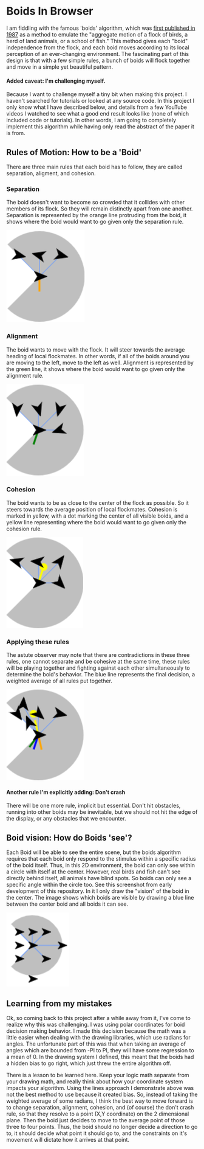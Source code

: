 # Boids In Browser

I am fiddling with the famous 'boids' algorithm, which was [first published in 1987](https://www.red3d.com/cwr/papers/1987/boids.html) as a method to emulate the "aggregate motion of a flock of birds, a herd of land animals, or a school of fish." This method gives each "boid" independence from the flock, and each boid moves according to its local perception of an ever-changing environment. The fascinating part of this design is that with a few simple rules, a bunch of boids will flock together and move in a simple yet beautiful pattern.

#### Added caveat: I'm challenging myself.
Because I want to challenge myself a tiny bit when making this project. I haven't searched for tutorials or looked at any source code. In this project I only know what I have described below, and details from a few YouTube videos I watched to see what a good end result looks like (none of which included code or tutorials). In other words, I am going to completely implement this algorithm while having only read the abstract of the paper it is from.

## Rules of Motion: How to be a 'Boid'
There are three main rules that each boid has to follow, they are called separation, aligment, and cohesion.
### Separation
The boid doesn't want to become so crowded that it collides with other members of its flock. So they will remain distinctly apart from one another. Separation is represented by the orange line protruding from the boid, it shows where the boid would want to go given only the separation rule.

![](images/separation.png?raw=true)
### Alignment
The boid wants to move with the flock. It will steer towards the average heading of local flockmates. In other words, if all of the boids around you are moving to the left, move to the left as well. Alignment is represented by the green line, it shows where the boid would want to go given only the alignment rule.

![](images/alignment.png?raw=true)
### Cohesion
The boid wants to be as close to the center of the flock as possible. So it steers towards the average position of local flockmates. Cohesion is marked in yellow, with a dot marking the center of all visible boids, and a yellow line representing where the boid would want to go given only the cohesion rule.

![](images/cohesion.png?raw=true)
### Applying these rules
The astute observer may note that there are contradictions in these three rules, one cannot separate and be cohesive at the same time, these rules will be playing together and fighting against each other simultaneously to determine the boid's behavior. The blue line represents the final decision, a weighted average of all rules put together.

![](images/decision.png?raw=true)
#### Another rule I'm explicitly adding: Don't crash
There will be one more rule, implicit but essential. Don't hit obstacles, running into other boids may be inevitable, but we should not hit the edge of the display, or any obstacles that we encounter. 
## Boid vision: How do Boids 'see'?
Each Boid will be able to see the entire scene, but the boids algorithm requires that each boid only respond to the stimulus within a specific radius of the boid itself. Thus, in this 2D environment, the boid can only see within a circle with itself at the center. However, real birds and fish can't see directly behind itself, all animals have blind spots. So boids can only see a specific angle within the circle too. See this screenshot from early development of this repository. In it I only draw the "vision" of the boid in the center. The image shows which boids are visible by drawing a blue line between the center boid and all boids it can see. 

![](images/boidsVision.png?raw=true)

## Learning from my mistakes
Ok, so coming back to this project after a while away from it, I've come to realize why this was challenging. I was using polar coordinates for boid decision making behavior. I made this decision because the math was a little easier when dealing with the drawing libraries, which use radians for angles. The unfortunate part of this was that when taking an average of angles which are bounded from -PI to PI, they will have some regression to a mean of 0. In the drawing system I defined, this meant that the boids had a hidden bias to go right, which just threw the entire algorithm off. 

There is a lesson to be learned here. Keep your logic math separate from your drawing math, and really think about how your coordinate system impacts your algorithm. Using the lines approach I demonstrate above was not the best method to use because it created bias. So, instead of taking the weighted average of some radians, I think the best way to move forward is to change separation, alignment, cohesion, and (of course) the don't crash rule, so that they resolve to a point (X,Y coordinate) on the 2 dimensional plane. Then the boid just decides to move to the average point of those three to four points. Thus, the boid should no longer decide a direction to go to, it should decide what point it should go to, and the constraints on it's movement will dictate how it arrives at that point.
